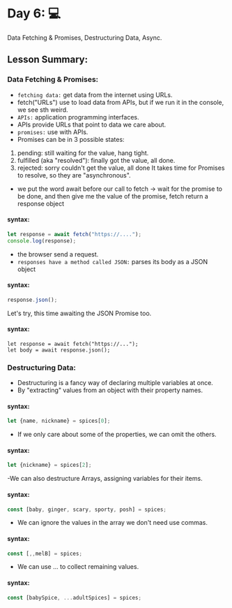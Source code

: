 # Day 6: 💻

Data Fetching & Promises, Destructuring Data, Async.

## Lesson Summary:

### Data Fetching & Promises:

- `fetching data:` get data from the internet using URLs.
- fetch("URLs") use to load data from APIs, but if we run it in the console, we see sth weird.
- `APIs:` application programming interfaces.
- APIs provide URLs that point to data we care about.
- `promises:` use with APIs.
- Promises can be in 3 possible states:
1. pending: still waiting for the value, hang tight.
2. fulfilled (aka "resolved"): finally got the value, all done.
3. rejected: sorry couldn't get the value, all done It takes time for Promises to resolve, so they are "asynchronous".
- we put the word await before our call to fetch -> wait for the promise to be done, and then give me the value of the promise, fetch return a response object

#### syntax:

```javascript
let response = await fetch("https://....");
console.log(response);
```

- the browser send a request.
- `responses have a method called JSON:` parses its body as a JSON object

#### syntax:

```javascript
response.json();
```

Let's try, this time awaiting the JSON Promise too.

#### syntax:

```javascripe
let response = await fetch("https://...");
let body = await response.json();
```

### Destructuring Data:

- Destructuring is a fancy way of declaring multiple variables at once.
- By "extracting" values from an object with their property names.

#### syntax:

```javascript
let {name, nickname} = spices[0];
```

- If we only care about some of the properties, we can omit the others.

#### syntax:

```javascript
let {nickname} = spices[2];
```

-We can also destructure Arrays, assigning variables for their items.

#### syntax:

```javascript
const [baby, ginger, scary, sporty, posh] = spices;
```

- We can ignore the values in the array we don't need use commas.

#### syntax:

```javascript
const [,,melB] = spices;
```

- We can use ... to collect remaining values.

#### syntax:

```javascript
const [babySpice, ...adultSpices] = spices;
```
